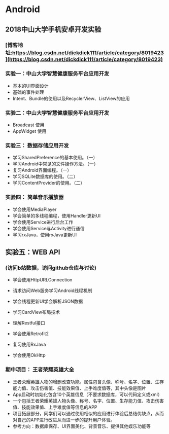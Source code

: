 # Android
## 2018中山大学手机安卓开发实验

### [博客地址:https://blog.csdn.net/dickdick111/article/category/8019423](https://blog.csdn.net/dickdick111/article/category/8019423)

### 实验一：中山大学智慧健康服务平台应用开发
 + 基本的UI界面设计
 + 基础的事件处理
 + Intent、Bundle的使用以及RecyclerView、ListView的应用


 ### 实验二：中山大学智慧健康服务平台应用开发
  + Broadcast 使用
  + AppWidget 使用

### 实验三： 数据存储应用开发

+ 学习SharedPreference的基本使用。（一）
+ 学习Android中常见的文件操作方法。（一）
+ 复习Android界面编程。（一）
+ 学习SQLite数据库的使用。（二）
+ 学习ContentProvider的使用。（二）

### 实验四： 简单音乐播放器

+ 学会使用MediaPlayer
+ 学会简单的多线程编程，使用Handler更新UI
+ 学会使用Service进行后台工作
+ 学会使用Service与Activity进行通信
+ 学习rxJava，使用rxJava更新UI

## 实验五：WEB API

### (访问b站数据，访问github仓库与讨论)

+ 学会使用HttpURLConnection
+ 请求访问Web服务学习Android线程机制
+ 学会线程更新UI学会解析JSON数据
+ 学习CardView布局技术

+ 理解Restful接口
+ 学会使用Retrofit2
+ 复习使用RxJava
+ 学会使用OkHttp



### 期中项目： 王者荣耀英雄大全

+ 王者荣耀英雄人物的增删改查功能。属性包含头像、称号、名字、位置、生存能力值、攻击伤害值、技能效果值、上手难度值等，其中头像是图片
+ App启动时初始化包含10个英雄信息（不要求数据库，可以代码定义或xml）
+ 一个包括王者荣耀英雄人物头像、称号、名字、位置、生存能力值、攻击伤害值、技能效果值、上手难度值等信息的APP
+ 项目拓展部分，同学们可以通过使用相似的应用进行体验后总结优缺点，从而对自己的APP进行改进从而进一步的提升用户体验。
+ 参考方向：数据库保存、UI界面美化、背景音乐、提供其他娱乐功能等

